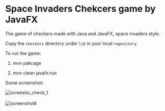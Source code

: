 
# Space Invaders Chekcers game by JavaFX
The game of checkers made with Java and JavaFX, space invaders style.

Copy the `ckeckers` directory  under `lib` in  your local `repository`.

To run the game: 

1. mvn pakcage 

2. mvn clean javafx:run

Some screenshot:

![screesho_check_1](https://user-images.githubusercontent.com/26597373/120767886-edd6d380-c51b-11eb-9262-362aa5805dd8.PNG)
<br>
<br>
![screenshot6](https://user-images.githubusercontent.com/26597373/121335849-3f67cf80-c91b-11eb-8ac7-f4b031c42f57.jpg)
